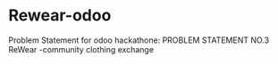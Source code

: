 # Rewear-odoo
Problem Statement for odoo hackathone:
PROBLEM STATEMENT NO.3 
ReWear -community clothing exchange
